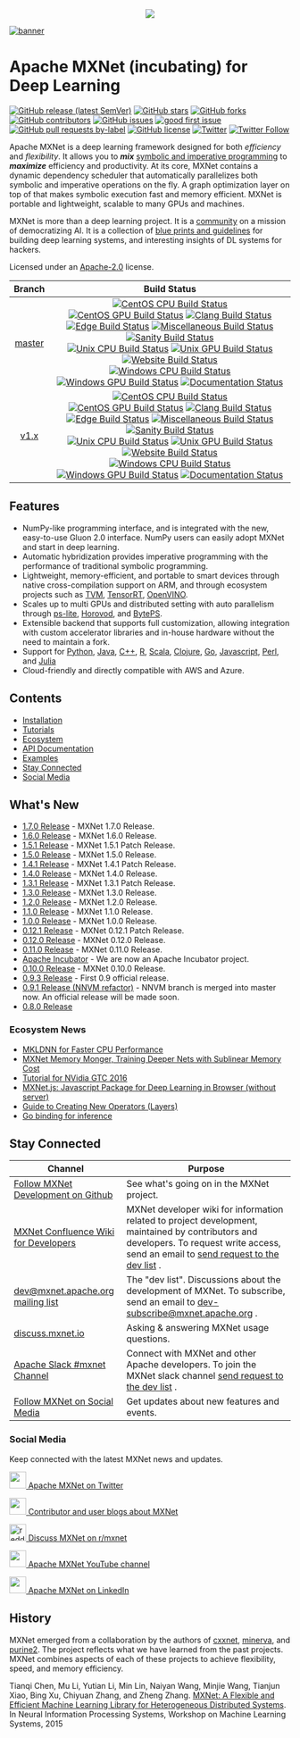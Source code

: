 <!--- Licensed to the Apache Software Foundation (ASF) under one -->
<!--- or more contributor license agreements.  See the NOTICE file -->
<!--- distributed with this work for additional information -->
<!--- regarding copyright ownership.  The ASF licenses this file -->
<!--- to you under the Apache License, Version 2.0 (the -->
<!--- "License"); you may not use this file except in compliance -->
<!--- with the License.  You may obtain a copy of the License at -->

<!---   http://www.apache.org/licenses/LICENSE-2.0 -->

<!--- Unless required by applicable law or agreed to in writing, -->
<!--- software distributed under the License is distributed on an -->
<!--- "AS IS" BASIS, WITHOUT WARRANTIES OR CONDITIONS OF ANY -->
<!--- KIND, either express or implied.  See the License for the -->
<!--- specific language governing permissions and limitations -->
<!--- under the License. -->

<div align="center">
  <a href="https://mxnet.apache.org/"><img src="https://raw.githubusercontent.com/dmlc/web-data/master/mxnet/image/mxnet_logo_2.png"></a><br>
</div>

[![banner](https://raw.githubusercontent.com/dmlc/web-data/master/mxnet/image/banner.png)](https://mxnet.apache.org)

Apache MXNet (incubating) for Deep Learning
===========================================
[![GitHub release (latest SemVer)](https://img.shields.io/github/v/release/apache/incubator-mxnet)](https://github.com/apache/incubator-mxnet/releases) [![GitHub stars](https://img.shields.io/github/stars/apache/incubator-mxnet)](https://github.com/apache/incubator-mxnet/stargazers) [![GitHub forks](https://img.shields.io/github/forks/apache/incubator-mxnet)](https://github.com/apache/incubator-mxnet/network) [![GitHub contributors](https://img.shields.io/github/contributors-anon/apache/incubator-mxnet)](https://github.com/apache/incubator-mxnet/graphs/contributors) [![GitHub issues](https://img.shields.io/github/issues/apache/incubator-mxnet)](https://github.com/apache/incubator-mxnet/issues) [![good first issue](https://img.shields.io/github/issues/apache/incubator-mxnet/good%20first%20issue)](https://github.com/apache/incubator-mxnet/labels/good%20first%20issue) [![GitHub pull requests by-label](https://img.shields.io/github/issues-pr/apache/mxnet/pr-awaiting-review)](https://github.com/apache/mxnet/labels/pr-awaiting-review) [![GitHub license](https://img.shields.io/github/license/apache/incubator-mxnet)](https://github.com/apache/incubator-mxnet/blob/master/LICENSE) [![Twitter](https://img.shields.io/twitter/url?style=social&url=https%3A%2F%2Fgithub.com%2Fapache%2Fincubator-mxnet)](https://twitter.com/intent/tweet?text=Wow:%20https%3A%2F%2Fgithub.com%2Fapache%2Fincubator-mxnet%20@ApacheMXNet) [![Twitter Follow](https://img.shields.io/twitter/follow/ApacheMXNet?style=social)](https://twitter.com/ApacheMXNet)

Apache MXNet is a deep learning framework designed for both *efficiency* and *flexibility*.
It allows you to ***mix*** [symbolic and imperative programming](https://mxnet.apache.org/api/architecture/program_model)
to ***maximize*** efficiency and productivity.
At its core, MXNet contains a dynamic dependency scheduler that automatically parallelizes both symbolic and imperative operations on the fly.
A graph optimization layer on top of that makes symbolic execution fast and memory efficient.
MXNet is portable and lightweight, scalable to many GPUs and machines.

MXNet is more than a deep learning project. It is a [community](https://mxnet.apache.org/versions/master/community)
on a mission of democratizing AI. It is a collection of [blue prints and guidelines](https://mxnet.apache.org/api/architecture/overview)
for building deep learning systems, and interesting insights of DL systems for hackers.

Licensed under an [Apache-2.0](https://github.com/apache/incubator-mxnet/blob/master/LICENSE) license.

| Branch  | Build Status  |
|:-------:|:-------------:|
| [master](https://github.com/apache/incubator-mxnet/tree/master) | [![CentOS CPU Build Status](http://jenkins.mxnet-ci.amazon-ml.com/job/mxnet-validation/job/centos-cpu/job/master/badge/icon?subject=build%20centos%20cpu)](http://jenkins.mxnet-ci.amazon-ml.com/job/mxnet-validation/job/centos-cpu/job/master/) [![CentOS GPU Build Status](http://jenkins.mxnet-ci.amazon-ml.com/job/mxnet-validation/job/centos-gpu/job/master/badge/icon?subject=build%20centos%20gpu)](http://jenkins.mxnet-ci.amazon-ml.com/job/mxnet-validation/job/centos-gpu/job/master/) [![Clang Build Status](http://jenkins.mxnet-ci.amazon-ml.com/job/mxnet-validation/job/clang/job/master/badge/icon?subject=build%20clang)](http://jenkins.mxnet-ci.amazon-ml.com/job/mxnet-validation/job/clang/job/master/) <br> [![Edge Build Status](http://jenkins.mxnet-ci.amazon-ml.com/job/mxnet-validation/job/edge/job/master/badge/icon?subject=build%20edge)](http://jenkins.mxnet-ci.amazon-ml.com/job/mxnet-validation/job/edge/job/master/) [![Miscellaneous Build Status](http://jenkins.mxnet-ci.amazon-ml.com/job/mxnet-validation/job/miscellaneous/job/master/badge/icon?subject=build%20miscellaneous)](http://jenkins.mxnet-ci.amazon-ml.com/job/mxnet-validation/job/miscellaneous/job/master/) [![Sanity Build Status](http://jenkins.mxnet-ci.amazon-ml.com/job/mxnet-validation/job/sanity/job/master/badge/icon?subject=build%20sanity)](http://jenkins.mxnet-ci.amazon-ml.com/job/mxnet-validation/job/sanity/job/master/) <br> [![Unix CPU Build Status](http://jenkins.mxnet-ci.amazon-ml.com/job/mxnet-validation/job/unix-cpu/job/master/badge/icon?subject=build%20unix%20cpu)](http://jenkins.mxnet-ci.amazon-ml.com/job/mxnet-validation/job/unix-cpu/job/master/) [![Unix GPU Build Status](http://jenkins.mxnet-ci.amazon-ml.com/job/mxnet-validation/job/unix-gpu/job/master/badge/icon?subject=build%20unix%20gpu)](http://jenkins.mxnet-ci.amazon-ml.com/job/mxnet-validation/job/unix-gpu/job/master/) [![Website Build Status](http://jenkins.mxnet-ci.amazon-ml.com/job/mxnet-validation/job/website/job/master/badge/icon?subject=build%20website)](http://jenkins.mxnet-ci.amazon-ml.com/job/mxnet-validation/job/website/job/master/) <br> [![Windows CPU Build Status](http://jenkins.mxnet-ci.amazon-ml.com/job/mxnet-validation/job/windows-cpu/job/master/badge/icon?subject=build%20windows%20cpu)](http://jenkins.mxnet-ci.amazon-ml.com/job/mxnet-validation/job/windows-cpu/job/master/) [![Windows GPU Build Status](http://jenkins.mxnet-ci.amazon-ml.com/job/mxnet-validation/job/windows-gpu/job/master/badge/icon?subject=build%20windows%20gpu)](http://jenkins.mxnet-ci.amazon-ml.com/job/mxnet-validation/job/windows-gpu/job/master/) [![Documentation Status](http://jenkins.mxnet-ci.amazon-ml.com/job/restricted-website-build/badge/icon)](https://mxnet.apache.org/) |
| [v1.x](https://github.com/apache/incubator-mxnet/tree/v1.x) | [![CentOS CPU Build Status](http://jenkins.mxnet-ci.amazon-ml.com/job/mxnet-validation/job/centos-cpu/job/v1.x/badge/icon?subject=build%20centos%20cpu)](http://jenkins.mxnet-ci.amazon-ml.com/job/mxnet-validation/job/centos-cpu/job/v1.x/) [![CentOS GPU Build Status](http://jenkins.mxnet-ci.amazon-ml.com/job/mxnet-validation/job/centos-gpu/job/v1.x/badge/icon?subject=build%20centos%20gpu)](http://jenkins.mxnet-ci.amazon-ml.com/job/mxnet-validation/job/centos-gpu/job/v1.x/) [![Clang Build Status](http://jenkins.mxnet-ci.amazon-ml.com/job/mxnet-validation/job/clang/job/v1.x/badge/icon?subject=build%20clang)](http://jenkins.mxnet-ci.amazon-ml.com/job/mxnet-validation/job/clang/job/v1.x/) <br> [![Edge Build Status](http://jenkins.mxnet-ci.amazon-ml.com/job/mxnet-validation/job/edge/job/v1.x/badge/icon?subject=build%20edge)](http://jenkins.mxnet-ci.amazon-ml.com/job/mxnet-validation/job/edge/job/v1.x/) [![Miscellaneous Build Status](http://jenkins.mxnet-ci.amazon-ml.com/job/mxnet-validation/job/miscellaneous/job/v1.x/badge/icon?subject=build%20miscellaneous)](http://jenkins.mxnet-ci.amazon-ml.com/job/mxnet-validation/job/miscellaneous/job/v1.x/) [![Sanity Build Status](http://jenkins.mxnet-ci.amazon-ml.com/job/mxnet-validation/job/sanity/job/v1.x/badge/icon?subject=build%20sanity)](http://jenkins.mxnet-ci.amazon-ml.com/job/mxnet-validation/job/sanity/job/v1.x/) <br> [![Unix CPU Build Status](http://jenkins.mxnet-ci.amazon-ml.com/job/mxnet-validation/job/unix-cpu/job/v1.x/badge/icon?subject=build%20unix%20cpu)](http://jenkins.mxnet-ci.amazon-ml.com/job/mxnet-validation/job/unix-cpu/job/v1.x/) [![Unix GPU Build Status](http://jenkins.mxnet-ci.amazon-ml.com/job/mxnet-validation/job/unix-gpu/job/v1.x/badge/icon?subject=build%20unix%20gpu)](http://jenkins.mxnet-ci.amazon-ml.com/job/mxnet-validation/job/unix-gpu/job/v1.x/) [![Website Build Status](http://jenkins.mxnet-ci.amazon-ml.com/job/mxnet-validation/job/website/job/v1.x/badge/icon?subject=build%20website)](http://jenkins.mxnet-ci.amazon-ml.com/job/mxnet-validation/job/website/job/v1.x/) <br> [![Windows CPU Build Status](http://jenkins.mxnet-ci.amazon-ml.com/job/mxnet-validation/job/windows-cpu/job/v1.x/badge/icon?subject=build%20windows%20cpu)](http://jenkins.mxnet-ci.amazon-ml.com/job/mxnet-validation/job/windows-cpu/job/v1.x/) [![Windows GPU Build Status](http://jenkins.mxnet-ci.amazon-ml.com/job/mxnet-validation/job/windows-gpu/job/v1.x/badge/icon?subject=build%20windows%20gpu)](http://jenkins.mxnet-ci.amazon-ml.com/job/mxnet-validation/job/windows-gpu/job/v1.x/) [![Documentation Status](http://jenkins.mxnet-ci.amazon-ml.com/job/restricted-website-build/badge/icon)](https://mxnet.apache.org/) |

Features
--------
* NumPy-like programming interface, and is integrated with the new, easy-to-use Gluon 2.0 interface. NumPy users can easily adopt MXNet and start in deep learning.
* Automatic hybridization provides imperative programming with the performance of traditional symbolic programming.
* Lightweight, memory-efficient, and portable to smart devices through native cross-compilation support on ARM, and through ecosystem projects such as [TVM](https://tvm.ai), [TensorRT](https://docs.nvidia.com/deeplearning/tensorrt/developer-guide/index.html), [OpenVINO](https://software.intel.com/content/www/us/en/develop/tools/openvino-toolkit.html).
* Scales up to multi GPUs and distributed setting with auto parallelism through [ps-lite](https://github.com/dmlc/ps-lite), [Horovod](https://github.com/horovod/horovod), and [BytePS](https://github.com/bytedance/byteps).
* Extensible backend that supports full customization, allowing integration with custom accelerator libraries and in-house hardware without the need to maintain a fork.
* Support for [Python](https://mxnet.apache.org/api/python), [Java](https://mxnet.apache.org/api/java), [C++](https://mxnet.apache.org/api/cpp), [R](https://mxnet.apache.org/api/r), [Scala](https://mxnet.apache.org/api/scala), [Clojure](https://mxnet.apache.org/api/clojure), [Go](https://github.com/jdeng/gomxnet/), [Javascript](https://github.com/dmlc/mxnet.js/), [Perl](https://mxnet.apache.org/api/perl), and [Julia](https://mxnet.apache.org/api/julia)
* Cloud-friendly and directly compatible with AWS and Azure.

Contents
--------
* [Installation](https://mxnet.apache.org/get_started)
* [Tutorials](https://mxnet.apache.org/api/python/docs/tutorials/)
* [Ecosystem](https://mxnet.apache.org/ecosystem)
* [API Documentation](https://mxnet.apache.org/api)
* [Examples](https://github.com/apache/incubator-mxnet-examples)
* [Stay Connected](#stay-connected)
* [Social Media](#social-media)

What's New
----------
* [1.7.0 Release](https://github.com/apache/incubator-mxnet/releases/tag/1.7.0) - MXNet 1.7.0 Release.
* [1.6.0 Release](https://github.com/apache/incubator-mxnet/releases/tag/1.6.0) - MXNet 1.6.0 Release.
* [1.5.1 Release](https://github.com/apache/incubator-mxnet/releases/tag/1.5.1) - MXNet 1.5.1 Patch Release.
* [1.5.0 Release](https://github.com/apache/incubator-mxnet/releases/tag/1.5.0) - MXNet 1.5.0 Release.
* [1.4.1 Release](https://github.com/apache/incubator-mxnet/releases/tag/1.4.1) - MXNet 1.4.1 Patch Release.
* [1.4.0 Release](https://github.com/apache/incubator-mxnet/releases/tag/1.4.0) - MXNet 1.4.0 Release.
* [1.3.1 Release](https://github.com/apache/incubator-mxnet/releases/tag/1.3.1) - MXNet 1.3.1 Patch Release.
* [1.3.0 Release](https://github.com/apache/incubator-mxnet/releases/tag/1.3.0) - MXNet 1.3.0 Release.
* [1.2.0 Release](https://github.com/apache/incubator-mxnet/releases/tag/1.2.0) - MXNet 1.2.0 Release.
* [1.1.0 Release](https://github.com/apache/incubator-mxnet/releases/tag/1.1.0) - MXNet 1.1.0 Release.
* [1.0.0 Release](https://github.com/apache/incubator-mxnet/releases/tag/1.0.0) - MXNet 1.0.0 Release.
* [0.12.1 Release](https://github.com/apache/incubator-mxnet/releases/tag/0.12.1) - MXNet 0.12.1 Patch Release.
* [0.12.0 Release](https://github.com/apache/incubator-mxnet/releases/tag/0.12.0) - MXNet 0.12.0 Release.
* [0.11.0 Release](https://github.com/apache/incubator-mxnet/releases/tag/0.11.0) - MXNet 0.11.0 Release.
* [Apache Incubator](http://incubator.apache.org/projects/mxnet.html) - We are now an Apache Incubator project.
* [0.10.0 Release](https://github.com/dmlc/mxnet/releases/tag/v0.10.0) - MXNet 0.10.0 Release.
* [0.9.3 Release](./docs/architecture/release_note_0_9.md) - First 0.9 official release.
* [0.9.1 Release (NNVM refactor)](./docs/architecture/release_note_0_9.md) - NNVM branch is merged into master now. An official release will be made soon.
* [0.8.0 Release](https://github.com/dmlc/mxnet/releases/tag/v0.8.0)

### Ecosystem News

* [MKLDNN for Faster CPU Performance](docs/python_docs/python/tutorials/performance/backend/mkldnn/mkldnn_readme.md)
* [MXNet Memory Monger, Training Deeper Nets with Sublinear Memory Cost](https://github.com/dmlc/mxnet-memonger)
* [Tutorial for NVidia GTC 2016](https://github.com/dmlc/mxnet-gtc-tutorial)
* [MXNet.js: Javascript Package for Deep Learning in Browser (without server)](https://github.com/dmlc/mxnet.js/)
* [Guide to Creating New Operators (Layers)](https://mxnet.apache.org/api/faq/new_op)
* [Go binding for inference](https://github.com/songtianyi/go-mxnet-predictor)

Stay Connected
--------------

| Channel | Purpose |
|---|---|
| [Follow MXNet Development on Github](https://github.com/apache/incubator-mxnet/issues) | See what's going on in the MXNet project. |
| [MXNet Confluence Wiki for Developers](https://cwiki.apache.org/confluence/display/MXNET/Apache+MXNet+Home) <i class="fas fa-external-link-alt"> | MXNet developer wiki for information related to project development, maintained by contributors and developers. To request write access, send an email to [send request to the dev list](mailto:dev@mxnet.apache.org?subject=Requesting%20CWiki%20write%20access) <i class="far fa-envelope"></i>. |
| [dev@mxnet.apache.org mailing list](https://lists.apache.org/list.html?dev@mxnet.apache.org) | The "dev list". Discussions about the development of MXNet. To subscribe, send an email to [dev-subscribe@mxnet.apache.org](mailto:dev-subscribe@mxnet.apache.org) <i class="far fa-envelope"></i>. |
| [discuss.mxnet.io](https://discuss.mxnet.io) <i class="fas fa-external-link-alt"></i> | Asking & answering MXNet usage questions. |
| [Apache Slack #mxnet Channel](https://the-asf.slack.com/archives/C7FN4FCP9) <i class="fas fa-external-link-alt"> | Connect with MXNet and other Apache developers. To join the MXNet slack channel [send request to the dev list](mailto:dev@mxnet.apache.org?subject=Requesting%20slack%20access) <i class="far fa-envelope"></i>. |
| [Follow MXNet on Social Media](#social-media) | Get updates about new features and events. |


### Social Media

Keep connected with the latest MXNet news and updates.

<p>
<a href="https://twitter.com/apachemxnet"><img src="https://raw.githubusercontent.com/dmlc/web-data/master/mxnet/social/twitter.svg?sanitize=true" height="30px"/> Apache MXNet on Twitter</a>
</p>
<p>
<a href="https://medium.com/apache-mxnet"><img src="https://raw.githubusercontent.com/dmlc/web-data/master/mxnet/social/medium_black.svg?sanitize=true" height="30px"/> Contributor and user blogs about MXNet</a>
</p>
<p>
<a href="https://reddit.com/r/mxnet"><img src="https://raw.githubusercontent.com/dmlc/web-data/master/mxnet/social/reddit_blue.svg?sanitize=true" height="30px" alt="reddit"/> Discuss MXNet on r/mxnet</a>
</p>
<p>
<a href="https://www.youtube.com/apachemxnet"><img src="https://raw.githubusercontent.com/dmlc/web-data/master/mxnet/social/youtube_red.svg?sanitize=true" height="30px"/> Apache MXNet YouTube channel</a>
</p>
<p>
<a href="https://www.linkedin.com/company/apache-mxnet"><img src="https://raw.githubusercontent.com/dmlc/web-data/master/mxnet/social/linkedin.svg?sanitize=true" height="30px"/> Apache MXNet on LinkedIn</a>
</p>


History
-------
MXNet emerged from a collaboration by the authors of [cxxnet](https://github.com/dmlc/cxxnet), [minerva](https://github.com/dmlc/minerva), and [purine2](https://github.com/purine/purine2). The project reflects what we have learned from the past projects. MXNet combines aspects of each of these projects to achieve flexibility, speed, and memory efficiency.

Tianqi Chen, Mu Li, Yutian Li, Min Lin, Naiyan Wang, Minjie Wang, Tianjun Xiao,
Bing Xu, Chiyuan Zhang, and Zheng Zhang.
[MXNet: A Flexible and Efficient Machine Learning Library for Heterogeneous Distributed Systems](https://github.com/dmlc/web-data/raw/master/mxnet/paper/mxnet-learningsys.pdf).
In Neural Information Processing Systems, Workshop on Machine Learning Systems, 2015
